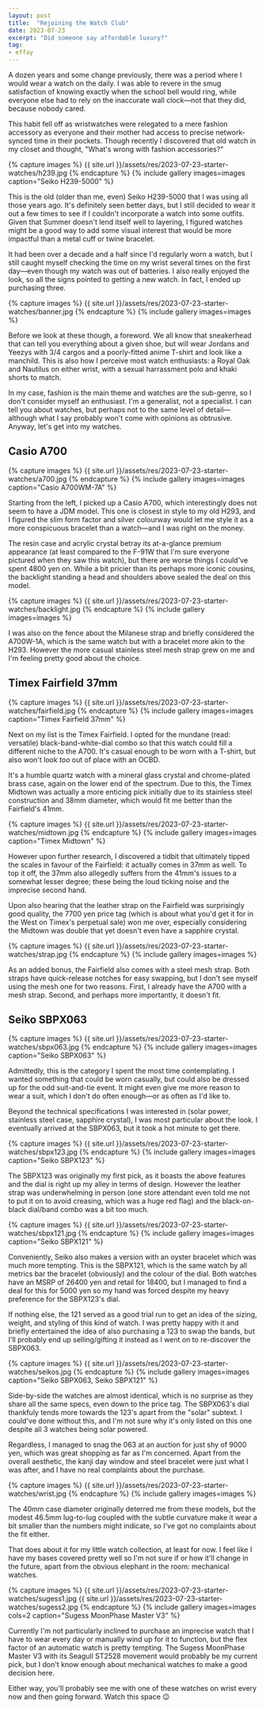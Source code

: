```yaml
---
layout: post
title:  "Rejoining the Watch Club"
date: 2023-07-23
excerpt: "Did someone say affordable luxury?"
tag:
- effay
---
```


A dozen years and some change previously, there was a period where I would wear a watch on the daily. I was able to revere in the smug satisfaction of knowing exactly when the school bell would ring, while everyone else had to rely on the inaccurate wall clock—not that they did, because nobody cared.

This habit fell off as wristwatches were relegated to a mere fashion accessory as everyone and their mother had access to precise network-synced time in their pockets. Though recently I discovered that old watch in my closet and thought, "What's wrong with fashion accessories?"

{% capture images %}
    {{ site.url }}/assets/res/2023-07-23-starter-watches/h239.jpg
{% endcapture %}
{% include gallery images=images caption="Seiko H239-5000" %}

This is the old (older than me, even) Seiko H239-5000 that I was using all those years ago. It's definitely seen better days, but I still decided to wear it out a few times to see if I couldn't incorporate a watch into some outfits. Given that Summer doesn't lend itself well to layering, I figured watches might be a good way to add some visual interest that would be more impactful than a metal cuff or twine bracelet.

It had been over a decade and a half since I'd regularly worn a watch, but I still caught myself checking the time on my wrist several times on the first day—even though my watch was out of batteries. I also really enjoyed the look, so all the signs pointed to getting a new watch. In fact, I ended up purchasing three.

{% capture images %}
    {{ site.url }}/assets/res/2023-07-23-starter-watches/banner.jpg
{% endcapture %}
{% include gallery images=images %}

Before we look at these though, a foreword. We all know that sneakerhead that can tell you everything about a given shoe, but will wear Jordans and Yeezys with 3/4 cargos and a poorly-fitted anime T-shirt and look like a manchild. This is also how I perceive most watch enthusiasts: a Royal Oak and Nautilus on either wrist, with a sexual harrassment polo and khaki shorts to match.

In my case, fashion is the main theme and watches are the sub-genre, so I don't consider myself an enthusiast. I'm a generalist, not a specialist. I can tell you about watches, but perhaps not to the same level of detail—although what I say probably won't come with opinions as obtrusive. Anyway, let's get into my watches.

## Casio A700

{% capture images %}
    {{ site.url }}/assets/res/2023-07-23-starter-watches/a700.jpg
{% endcapture %}
{% include gallery images=images caption="Casio A700WM-7A" %}

Starting from the left, I picked up a Casio A700, which interestingly does not seem to have a JDM model. This one is closest in style to my old H293, and I figured the slim form factor and silver colourway would let me style it as a more conspicuous bracelet than a watch—and I was right on the money.

The resin case and acrylic crystal betray its at-a-glance premium appearance (at least compared to the F-91W that I'm sure everyone pictured when they saw this watch), but there are worse things I could've spent 4800 yen on. While a bit pricier than its perhaps more iconic cousins, the backlight standing a head and shoulders above sealed the deal on this model.

{% capture images %}
    {{ site.url }}/assets/res/2023-07-23-starter-watches/backlight.jpg
{% endcapture %}
{% include gallery images=images %}

I was also on the fence about the Milanese strap and briefly considered the A700W-1A, which is the same watch but with a bracelet more akin to the H293. However the more casual stainless steel mesh strap grew on me and I'm feeling pretty good about the choice.

## Timex Fairfield 37mm

{% capture images %}
    {{ site.url }}/assets/res/2023-07-23-starter-watches/fairfield.jpg
{% endcapture %}
{% include gallery images=images caption="Timex Fairfield 37mm" %}

Next on my list is the Timex Fairfield. I opted for the mundane (read: versatile) black-band-white-dial combo so that this watch could fill a different niche to the A700. It's casual enough to be worn with a T-shirt, but also won't look *too* out of place with an OCBD.

It's a humble quartz watch with a mineral glass crystal and chrome-plated brass case, again on the lower end of the spectrum. Due to this, the Timex Midtown was actually a more enticing pick initially due to its stainless steel construction and 38mm diameter, which would fit me better than the Fairfield's 41mm.

{% capture images %}
    {{ site.url }}/assets/res/2023-07-23-starter-watches/midtown.jpg
{% endcapture %}
{% include gallery images=images caption="Timex Midtown" %}

However upon further research, I discovered a tidbit that ultimately tipped the scales in favour of the Fairfield: it actually comes in 37mm as well. To top it off, the 37mm also allegedly suffers from the 41mm's issues to a somewhat lesser degree; these being the loud ticking noise and the imprecise second hand.

Upon also hearing that the leather strap on the Fairfield was surprisingly good quality, the 7700 yen price tag (which is about what you'd get it for in the West on Timex's perpetual sale) won me over, especially considering the Midtown was double that yet doesn't even have a sapphire crystal.

{% capture images %}
    {{ site.url }}/assets/res/2023-07-23-starter-watches/strap.jpg
{% endcapture %}
{% include gallery images=images %}

As an added bonus, the Fairfield also comes with a steel mesh strap. Both straps have quick-release notches for easy swapping, but I don't see myself using the mesh one for two reasons. First, I already have the A700 with a mesh strap. Second, and perhaps more importantly, it doesn't fit.

## Seiko SBPX063

{% capture images %}
    {{ site.url }}/assets/res/2023-07-23-starter-watches/sbpx063.jpg
{% endcapture %}
{% include gallery images=images caption="Seiko SBPX063" %}

Admittedly, this is the category I spent the most time contemplating. I wanted something that could be worn casually, but could also be dressed up for the odd suit-and-tie event. It might even give me more reason to wear a suit, which I don't do often enough—or as often as I'd like to.

Beyond the technical specifications I was interested in (solar power, stainless steel case, sapphire crystal), I was most particular about the look. I eventually arrived at the SBPX063, but it took a hot minute to get there.

{% capture images %}
    {{ site.url }}/assets/res/2023-07-23-starter-watches/sbpx123.jpg
{% endcapture %}
{% include gallery images=images caption="Seiko SBPX123" %}

The SBPX123 was originally my first pick, as it boasts the above features and the dial is right up my alley in terms of design. However the leather strap was underwhelming in person (one store attendant even told me not to put it on to avoid creasing, which was a huge red flag) and the black-on-black dial/band combo was a bit too much.

{% capture images %}
    {{ site.url }}/assets/res/2023-07-23-starter-watches/sbpx121.jpg
{% endcapture %}
{% include gallery images=images caption="Seiko SBPX121" %}

Conveniently, Seiko also makes a version with an oyster bracelet which was much more tempting. This is the SBPX121, which is the same watch by all metrics bar the bracelet (obviously) and the colour of the dial. Both watches have an MSRP of 26400 yen and retail for 18400, but I managed to find a deal for this for 5000 yen so my hand was forced despite my heavy preference for the SBPX123's dial.

If nothing else, the 121 served as a good trial run to get an idea of the sizing, weight, and styling of this kind of watch. I was pretty happy with it and briefly entertained the idea of also purchasing a 123 to swap the bands, but I'll probably end up selling/gifting it instead as I went on to re-discover the SBPX063.

{% capture images %}
    {{ site.url }}/assets/res/2023-07-23-starter-watches/seikos.jpg
{% endcapture %}
{% include gallery images=images caption="Seiko SBPX063, Seiko SBPX121" %}

Side-by-side the watches are almost identical, which is no surprise as they share all the same specs, even down to the price tag. The SBPX063's dial thankfuly tends more towards the 123's apart from the "solar" subtext. I could've done without this, and I'm not sure why it's only listed on this one despite all 3 watches being solar powered.

Regardless, I managed to snag the 063 at an auction for just shy of 9000 yen, which was great shopping as far as I'm concerned. Apart from the overall aesthetic, the kanji day window and steel bracelet were just what I was after, and I have no real complaints about the purchase.

{% capture images %}
    {{ site.url }}/assets/res/2023-07-23-starter-watches/wrist.jpg
{% endcapture %}
{% include gallery images=images %}

The 40mm case diameter originally deterred me from these models, but the modest 46.5mm lug-to-lug coupled with the subtle curvature make it wear a bit smaller than the numbers might indicate, so I've got no complaints about the fit either.

That does about it for my little watch collection, at least for now. I feel like I have my bases covered pretty well so I'm not sure if or how it'll change in the future, apart from the obvious elephant in the room: mechanical watches.

{% capture images %}
    {{ site.url }}/assets/res/2023-07-23-starter-watches/sugess1.jpg
    {{ site.url }}/assets/res/2023-07-23-starter-watches/sugess2.jpg
{% endcapture %}
{% include gallery images=images cols=2 caption="Sugess MoonPhase Master V3" %}

Currently I'm not particularly inclined to purchase an imprecise watch that I have to wear every day or manually wind up for it to function, but the flex factor of an automatic watch is pretty tempting. The Sugess MoonPhase Master V3 with its Seagull ST2528 movement would probably be my current pick, but I don't know enough about mechanical watches to make a good decision here.

Either way, you'll probably see me with one of these watches on wrist every now and then going forward. Watch this space 😉
